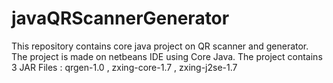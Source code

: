 # javaQRScannerGenerator
This repository contains core java project on QR scanner and generator. 
The project is made on netbeans IDE using Core Java.
The project contains 3 JAR Files : qrgen-1.0 , zxing-core-1.7 , zxing-j2se-1.7
